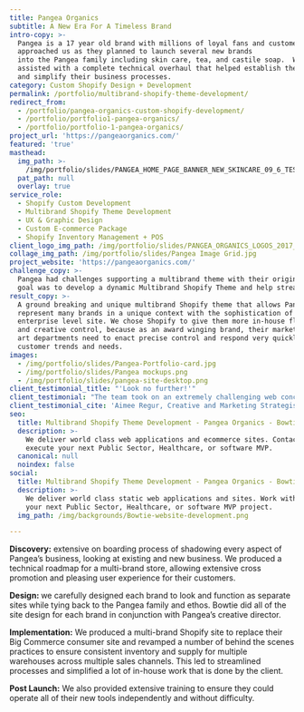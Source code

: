 ```yaml
---
title: Pangea Organics
subtitle: A New Era For A Timeless Brand
intro-copy: >-
  Pangea is a 17 year old brand with millions of loyal fans and customers. They
  approached us as they planned to launch several new brands
  into the Pangea family including skin care, tea, and castile soap.  We
  assisted with a complete technical overhaul that helped establish the new brands
  and simplify their business processes.
category: Custom Shopify Design + Development
permalink: /portfolio/multibrand-shopify-theme-development/
redirect_from:
  - /portfolio/pangea-organics-custom-shopify-development/
  - /portfolio/portfolio1-pangea-organics/
  - /portfolio/portfolio-1-pangea-organics/
project_url: 'https://pangeaorganics.com/'
featured: 'true'
masthead:
  img_path: >-
    /img/portfolio/slides/PANGEA_HOME_PAGE_BANNER_NEW_SKINCARE_09_6_TEST_2_3000x3000.jpg
  pat_path: null
  overlay: true
service_role:
  - Shopify Custom Development
  - Multibrand Shopify Theme Development
  - UX & Graphic Design
  - Custom E-commerce Package
  - Shopify Inventory Management + POS
client_logo_img_path: /img/portfolio/slides/PANGEA_ORGANICS_LOGOS_2017_LANDSCAPE_WHITE_WEB (1).png
collage_img_path: /img/portfolio/slides/Pangea Image Grid.jpg
project_website: 'https://pangeaorganics.com/'
challenge_copy: >-
  Pangea had challenges supporting a multibrand theme with their original platform, and back of house processes connecting to many points of sale including B2C, wholesale, and Amazon. Our
  goal was to develop a dynamic Multibrand Shopify Theme and help streamline their systems while building a beautiful new site that maintains a distinct brand experience for each of 5 very different brands.
result_copy: >-
  A ground breaking and unique multibrand Shopify theme that allows Pangea to
  represent many brands in a unique context with the sophistication of an
  enterprise level site. We chose Shopify to give them more in-house flexibility
  and creative control, because as an award winging brand, their marketing and
  art departments need to enact precise control and respond very quickly to
  customer trends and needs.
images:
  - /img/portfolio/slides/Pangea-Portfolio-card.jpg
  - /img/portfolio/slides/Pangea mockups.png
  - /img/portfolio/slides/pangea-site-desktop.png
client_testimonial_title: "'Look no further!'"
client_testimonial: "The team took on an extremely challenging web concept for our company, and did an incredible job. They're patient, collaborative, well-informed, and continue to be a of great service for ongoing support! Not to mention their speed and efficiency to solve problems is always the best. We have them working on our newest website and will continue to work with them in the future. If you want a professional team of web experts (with a great eye and sea of knowledge) look no further!"
client_testimonial_cite: 'Aimee Regur, Creative and Marketing Strategist'
seo:
  title: Multibrand Shopify Theme Development - Pangea Organics - Bowtie Web Design
  description: >-
    We deliver world class web applications and ecommerce sites. Contact us to
    execute your next Public Sector, Healthcare, or software MVP.
  canonical: null
  noindex: false
social:
  title: Multibrand Shopify Theme Development - Pangea Organics - Bowtie Agency
  description: >-
    We deliver world class static web applications and sites. Work with us on
    your next Public Sector, Healthcare, or software MVP project.
  img_path: /img/backgrounds/Bowtie-website-development.png

---
```

<p><strong>Discovery:</strong> extensive on boarding process of shadowing every aspect of Pangea’s business, looking at existing and new business. We produced a technical roadmap for a multi-brand store, allowing extensive cross promotion and pleasing user experience for their customers.&nbsp;</p>
<p><strong>Design: </strong>we carefully designed each brand to look and function as separate sites while tying back to the Pangea family and ethos. Bowtie did all of the site design for each brand in conjunction with Pangea’s creative director.</p>
<p><strong>Implementation:</strong> We produced a multi-brand Shopify site to replace their Big Commerce consumer site and revamped a number of behind the scenes practices to ensure consistent inventory and supply for multiple warehouses across multiple sales channels. This led to streamlined processes and simplified a lot of in-house work that is done by the client.&nbsp;</p>
<p><strong>Post Launch:</strong> We also provided extensive training to ensure they could operate all of their new tools independently and without difficulty.</p>
<p></p>

